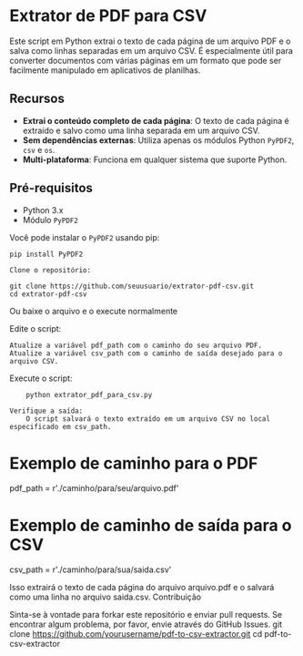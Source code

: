 # Extrator de PDF para CSV

Este script em Python extrai o texto de cada página de um arquivo PDF e o salva como linhas separadas em um arquivo CSV. É especialmente útil para converter documentos com várias páginas em um formato que pode ser facilmente manipulado em aplicativos de planilhas.

## Recursos

- **Extrai o conteúdo completo de cada página**: O texto de cada página é extraído e salvo como uma linha separada em um arquivo CSV.
- **Sem dependências externas**: Utiliza apenas os módulos Python `PyPDF2`, `csv` e `os`.
- **Multi-plataforma**: Funciona em qualquer sistema que suporte Python.

## Pré-requisitos

- Python 3.x
- Módulo `PyPDF2`

Você pode instalar o `PyPDF2` usando pip:

```bash
pip install PyPDF2
```
    Clone o repositório:

```
git clone https://github.com/seuusuario/extrator-pdf-csv.git
cd extrator-pdf-csv
```

Ou baixe o arquivo e o execute normalmente

Edite o script:

    Atualize a variável pdf_path com o caminho do seu arquivo PDF.
    Atualize a variável csv_path com o caminho de saída desejado para o arquivo CSV.

Execute o script:

```
    python extrator_pdf_para_csv.py
```

    Verifique a saída:
        O script salvará o texto extraído em um arquivo CSV no local especificado em csv_path.

# Exemplo de caminho para o PDF
pdf_path = r'./caminho/para/seu/arquivo.pdf'

# Exemplo de caminho de saída para o CSV
csv_path = r'./caminho/para/sua/saida.csv'

Isso extrairá o texto de cada página do arquivo arquivo.pdf e o salvará como uma linha no arquivo saida.csv.
Contribuição

Sinta-se à vontade para forkar este repositório e enviar pull requests. Se encontrar algum problema, por favor, envie através do GitHub Issues.
git clone https://github.com/yourusername/pdf-to-csv-extractor.git
cd pdf-to-csv-extractor
```
